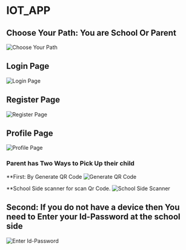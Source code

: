 # IOT_APP

## Choose Your Path: You are School Or Parent
![Choose Your Path](https://drive.google.com/uc?id=1bRc_oiSbxGbBVL26MPdIKgONuyRwoD5u)

## Login Page
![Login Page](https://drive.google.com/uc?id=11WX60HLhDqs5S3QHALcwPJpdr5EoQT7x)

## Register Page
![Register Page](https://drive.google.com/uc?id=1HRE2FDyEnJCTD0Gcv5RghMZAa2VZZkf_)

## Profile Page
![Profile Page](https://drive.google.com/uc?id=1Q13lj38XieARosEkZZXQFMF8o4KyiVbK)

### Parent has Two Ways to Pick Up their child

**First: By Generate QR Code
![Generate QR Code](https://drive.google.com/uc?id=1Q13lj38XieARosEkZZXQFMF8o4KyiVbK)

**School Side scanner for scan Qr Code.
![School Side Scanner](https://drive.google.com/uc?id=1UqI2YDb6OxaMTi1NEtiYLbID7VYEfsh8)

## Second: If you do not have a device then You need to Enter your Id-Password at the school side
![Enter Id-Password](https://drive.google.com/uc?id=1qkARh555OG3kSSQBdLvVFer9nGcAxuH-)
